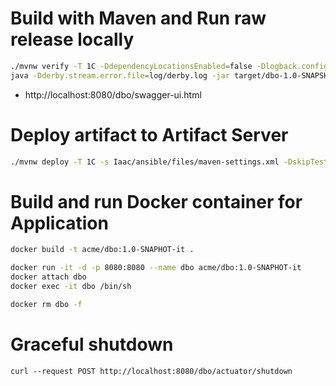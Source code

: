# Build with Maven and Run raw release locally
```bash
./mvnw verify -T 1C -DdependencyLocationsEnabled=false -Dlogback.configurationFile=logback.xml -Djava.awt.headless=true
java -Dderby.stream.error.file=log/derby.log -jar target/dbo-1.0-SNAPSHOT.jar --spring.profiles.active=qa
```
- http://localhost:8080/dbo/swagger-ui.html

# Deploy artifact to Artifact Server
```bash
./mvnw deploy -T 1C -s Iaac/ansible/files/maven-settings.xml -DskipTests -DdependencyLocationsEnabled=false -Dlogback.configurationFile=logback.xml -Djava.awt.headless=true
```

# Build and run Docker container for Application
```bash
docker build -t acme/dbo:1.0-SNAPHOT-it .

docker run -it -d -p 8080:8080 --name dbo acme/dbo:1.0-SNAPHOT-it
docker attach dbo
docker exec -it dbo /bin/sh

docker rm dbo -f
```

# Graceful shutdown
```
curl --request POST http://localhost:8080/dbo/actuator/shutdown
```
